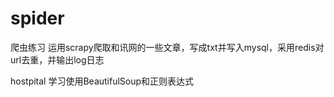 # spider
爬虫练习
运用scrapy爬取和讯网的一些文章，写成txt并写入mysql，采用redis对url去重，并输出log日志


hostpital 学习使用BeautifulSoup和正则表达式
